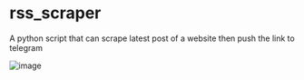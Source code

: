 # rss_scraper
A python script that can scrape latest post of a website then push the link to telegram

![image](https://i.postimg.cc/xCJWvrHb/rss-scraper.png)
